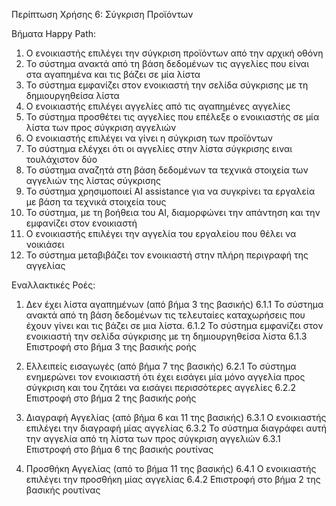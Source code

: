 Περίπτωση Χρήσης 6: Σύγκριση Προϊόντων

Βήματα Happy Path:
1.  Ο ενοικιαστής επιλέγει την σύγκριση προϊόντων από την αρχική οθόνη
2.  Το σύστημα ανακτά από τη βάση δεδομένων τις αγγελίες που είναι στα αγαπημένα και τις βάζει σε μία λίστα
3.  Το σύστημα εμφανίζει στον ενοικιαστή την σελίδα σύγκρισης με τη δημιουργηθείσα λίστα
4.  Ο ενοικιαστής επιλέγει αγγελίες από τις αγαπημένες αγγελίες 
5.  Το σύστημα προσθέτει τις αγγελίες που επέλεξε ο ενοικιαστής σε μία λίστα των προς σύγκριση αγγελιών
6.  Ο ενοικιαστής επιλέγει να γίνει η σύγκριση των προϊόντων
7.  Το σύστημα ελέγχει ότι οι αγγελίες στην λίστα σύγκρισης ειναι τουλάχιστον δύο
8.  Το σύστημα αναζητά στη βάση δεδομένων τα τεχνικά στοιχεία των αγγελιών της λίστας σύγκρισης
9.  Το σύστημα χρησιμοποιεί AI assistance για να συγκρίνει τα εργαλεία με βάση τα τεχνικά στοιχεία τους
10. Το σύστημα, με τη βοήθεια του AI, διαμορφώνει την απάντηση και την εμφανίζει στον ενοικιαστή
11. Ο ενοικιαστής επιλέγει την αγγελία του εργαλείου που θέλει να νοικιάσει
12. Το σύστημα μεταβιβάζει τον ενοικιαστή στην πλήρη περιγραφή της αγγελίας

Εναλλακτικές Ροές:
1. Δεν έχει λίστα αγαπημένων (από βήμα 3 της βασικής)
6.1.1 Το σύστημα ανακτά από τη βάση δεδομένων τις τελευταίες καταχωρήσεις που έχουν γίνει και τις βάζει σε μια λίστα.
6.1.2 Το σύστημα εμφανίζει στον ενοικιαστή την σελίδα σύγκρισης με τη δημιουργηθείσα λίστα
6.1.3 Επιστροφή στο βήμα 3 της βασικής ροής 

2. Ελλειπείς εισαγωγές (από βήμα 7 της βασικής) 
6.2.1 Το σύστημα ενημερώνει τον ενοικιαστή ότι έχει εισάγει μία μόνο αγγελία προς σύγκριση και του ζητάει να εισάγει περισσότερες αγγελίες
6.2.2 Επιστροφή στο βήμα 2 της βασικής ροής

3. Διαγραφή Αγγελίας (από βήμα 6 και 11 της βασικής) 
6.3.1 Ο ενοικιαστής επιλέγει την διαγραφή μίας αγγελίας
6.3.2 Το σύστημα διαγράφει αυτή την αγγελία από τη λίστα των προς σύγκριση αγγελιών
6.3.1 Επιστροφή στο βήμα 6 της βασικής ρουτίνας

4. Προσθήκη Αγγελίας (από το βήμα 11 της βασικής)
6.4.1 Ο ενοικιαστής επιλέγει την προσθήκη μίας αγγελίας
6.4.2 Επιστροφή στο βήμα 2 της βασικής ρουτίνας

